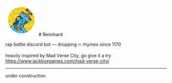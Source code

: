 

 <span><img src="https://raw.githubusercontent.com/philparzer/reimhard/main/assets/img/reimhard_sm.png" width="100" height="100"></span> # Reimhard

rap battle discord bot — dropping 🔥 rhymes since 1170\
\
heavily inspired by Mad Verse City, go give it a try https://www.jackboxgames.com/mad-verse-city/

___

under construction
